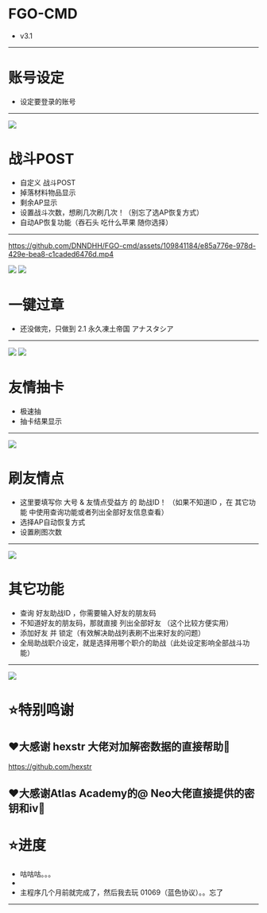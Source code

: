 FGO-CMD  
=====
* v3.1
----------------
  



账号设定
=============

* 设定要登录的账号
-----------------

![](https://i.imgur.com/SRoEVkV.png)




战斗POST
===========

* 自定义 战斗POST
* 掉落材料物品显示
* 剩余AP显示
* 设置战斗次数，想刷几次刷几次！（别忘了选AP恢复方式）
* 自动AP恢复功能（吞石头 吃什么苹果 随你选择）
---------------------
https://github.com/DNNDHH/FGO-cmd/assets/109841184/e85a776e-978d-429e-bea8-c1caded6476d.mp4

![](https://i.imgur.com/1A6fiCO.png)
![](https://i.imgur.com/wY710Eh.png)




一键过章
=========

* 还没做完，只做到 2.1 永久凍土帝国 アナスタシア

---------------------------------------------
![](https://i.imgur.com/qnhWoMi.png)
![](https://i.imgur.com/0isByGn.png)



友情抽卡
===========

* 极速抽
* 抽卡结果显示
-------------------
![](https://i.imgur.com/uIujADi.png)


刷友情点
==========
* 这里要填写你  大号 & 友情点受益方 的 助战ID！ （如果不知道ID ，在 其它功能 中使用查询功能或者列出全部好友信息查看）
* 选择AP自动恢复方式
* 设置刷图次数
--------
![](https://i.imgur.com/2klbQ4p.png)



其它功能
===========
* 查询 好友助战ID ，你需要输入好友的朋友码 
* 不知道好友的朋友码，那就直接 列出全部好友 （这个比较方便实用）
* 添加好友 并 锁定（有效解决助战列表刷不出来好友的问题）
* 全局助战职介设定，就是选择用哪个职介的助战（此处设定影响全部战斗功能）
------------

![](https://i.imgur.com/9AIQZux.png)




⭐特别鸣谢
=====

❤️大感谢 hexstr 大佬对加解密数据的直接帮助🫡
---------------
https://github.com/hexstr

❤️大感谢Atlas Academy的@ Neo大佬直接提供的密钥和iv🫡
-----------------------------------------------------------



⭐进度
========
* 咕咕咕。。。
* 
* 主程序几个月前就完成了，然后我去玩 01069（蓝色协议）。。忘了
--------------------------------------------------------------
